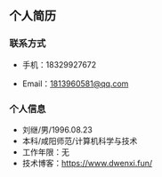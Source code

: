 
## 个人简历 

### 联系方式

- 手机：18329927672

- Email：1813960581@qq.com

### 个人信息
  - 刘继/男/1996.08.23
  - 本科/咸阳师范/计算机科学与技术
  - 工作年限：无
  - 技术博客：https://www.dwenxi.fun/
	
